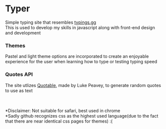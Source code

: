 # Typer
Simple typing site that resembles [typings.gg](https://typings.gg)<br />
This is used to develop my skills in javascript along with front-end design and development<br />

### Themes
Pastel and light theme options are incorporated to create an enjoyable experience for the user when learning how to type or testing typing speed<br />
### Quotes API
The site utlizes [Quotable](https://github.com/lukePeavey/quotable), made by Luke Peavey, to generate random quotes to use as text

<br />
<br />
*Disclaimer: Not suitable for safari, best used in chrome<br />
*Sadly github recognizes css as the highest used language(due to the fact that there are near identical css pages for themes) :(
